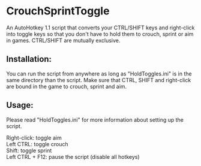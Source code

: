 # CrouchSprintToggle
An AutoHotkey 1.1 script that converts your CTRL/SHIFT keys and right-click into toggle keys so that you don't have to hold them to crouch, sprint or aim in games. CTRL/SHIFT are mutually exclusive.

## Installation:

You can run the script from anywhere as long as "HoldToggles.ini" is in the same directory than the script.
Make sure that CTRL, SHIFT and right-click are bound in the game to crouch, sprint and aim.

## Usage:

Please read "HoldToggles.ini" for more information about setting up the script.

Right-click: toggle aim  
Left CTRL: toggle crouch  
Shift: toggle sprint  
Left CTRL + F12: pause the script (disable all hotkeys)  

